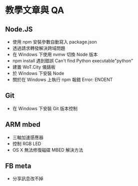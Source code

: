 # 教學文章與 QA

## Node.JS
* 使用 npm 安裝參數自動寫入 package.json
* 透過請求轉發解決跨域問題
* 在 Windows 下使用 nvmw 切換 Node 版本
* npm install 遇到錯誤 Can't find Python executable"python"
* 建置 WoT.City 儀錶板
* 於 Windows 下安裝 Node
* 關於在 Windows 上執行 npm 報錯 Error: ENOENT

## Git
* 在 Windows 下安裝 Git 版本控制

## ARM mbed
* 三軸加速感應器
* 控制 RGB LED
* OS X 無法修復磁碟 MBED 解決方法

## FB meta
* 分享訊息改不掉
